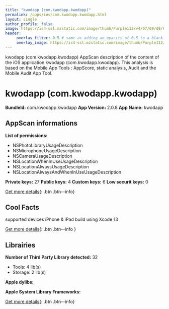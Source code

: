 ```yaml
---
title: "kwodapp (com.kwodapp.kwodapp)"
permalink: /apps/ios/com.kwodapp.kwodapp.html
layout: single
author_profile: false
image: https://is4-ssl.mzstatic.com/image/thumb/Purple112/v4/67/69/d8/6769d8e6-6fe5-558b-d325-b79d0b98efe1/AppIcon-1x_U007emarketing-0-7-0-0-85-220.png/512x512bb.jpg
header: 
     overlay_filter: 0.5 # same as adding an opacity of 0.5 to a black background
     overlay_image: https://is4-ssl.mzstatic.com/image/thumb/Purple112/v4/67/69/d8/6769d8e6-6fe5-558b-d325-b79d0b98efe1/AppIcon-1x_U007emarketing-0-7-0-0-85-220.png/512x512bb.jpg
---
```

kwodapp (com.kwodapp.kwodapp) AppScan description of the content of the iOS application kwodapp (com.kwodapp.kwodapp). This analysis is based on the Mobile App Tools : AppScore, static analysis, Audit and the Mobile Audit App Tool.

# kwodapp (com.kwodapp.kwodapp)

**BundleId:** com.kwodapp.kwodapp
**App Version:** 2.0.8
**App Name:** kwodapp


## AppScan informations 

**List of permissions:** 
- NSPhotoLibraryUsageDescription
- NSMicrophoneUsageDescription
- NSCameraUsageDescription
- NSLocationWhenInUseUsageDescription
- NSLocationAlwaysUsageDescription
- NSLocationAlwaysAndWhenInUseUsageDescription
  
  
**Private keys:** 27
**Public keys:** 4
**Custom keys:** 6
**Low securit keys:** 0
  
[Get more details](/pricing.html){: .btn .btn--info}

## Cool Facts

supported devices iPhone & iPad
build using Xcode 13
  
[Get more details](/pricing.html){: .btn .btn--info }

## Librairies 
**Number of Third Party Library detected:** 32
- Tools: 4 lib(s)
- Storage: 2 lib(s)


**Apple dylibs:**


**Apple System Library Frameworks:**


  
[Get more details](/pricing.html){: .btn .btn--info}

